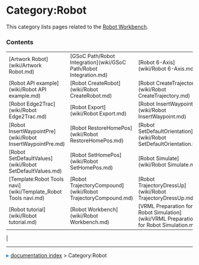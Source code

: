 # Category:Robot
This category lists pages related to the [Robot Workbench](Robot_Workbench.md).

### Contents

|     |     |     |
| --- | --- | --- |
| [Artwork Robot](wiki/Artwork Robot.md) | [GSoC Path/Robot Integration](wiki/GSoC Path/Robot Integration.md) | [Robot 6-Axis](wiki/Robot 6-Axis.md) |
| [Robot API example](wiki/Robot API example.md) | [Robot CreateRobot](wiki/Robot CreateRobot.md) | [Robot CreateTrajectory](wiki/Robot CreateTrajectory.md) |
| [Robot Edge2Trac](wiki/Robot Edge2Trac.md) | [Robot Export](wiki/Robot Export.md) | [Robot InsertWaypoint](wiki/Robot InsertWaypoint.md) |
| [Robot InsertWaypointPre](wiki/Robot InsertWaypointPre.md) | [Robot RestoreHomePos](wiki/Robot RestoreHomePos.md) | [Robot SetDefaultOrientation](wiki/Robot SetDefaultOrientation.md) |
| [Robot SetDefaultValues](wiki/Robot SetDefaultValues.md) | [Robot SetHomePos](wiki/Robot SetHomePos.md) | [Robot Simulate](wiki/Robot Simulate.md) |
| [Template:Robot Tools navi](wiki/Template_Robot Tools navi.md) | [Robot TrajectoryCompound](wiki/Robot TrajectoryCompound.md) | [Robot TrajectoryDressUp](wiki/Robot TrajectoryDressUp.md) |
| [Robot tutorial](wiki/Robot tutorial.md) | [Robot Workbench](wiki/Robot Workbench.md) | [VRML Preparation for Robot Simulation](wiki/VRML Preparation for Robot Simulation.md) |
|



---
![](images/Right_arrow.png) [documentation index](../README.md) > Category:Robot
